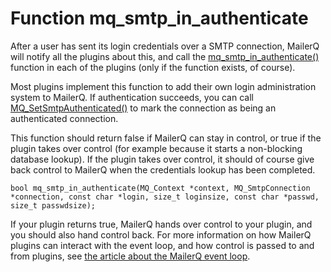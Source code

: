 # Function mq_smtp_in_authenticate

After a user has sent its login credentials over a SMTP connection, MailerQ will notify all the plugins about this, and call the [mq_smtp_in_authenticate()](mq_smtp_in_authenticate) function in each of the plugins (only if the function exists, of course).

Most plugins implement this function to add their own login administration system to MailerQ. If authentication succeeds, you can call [MQ_SetSmtpAuthenticated()](mq_setsmtpauthenticated) to mark the connection as being an authenticated connection.

This function should return false if MailerQ can stay in control, or true if the plugin takes over control (for example because it starts a non-blocking database lookup). If the plugin takes over control, it should of course give back control to MailerQ when the credentials lookup has been completed.

```
bool mq_smtp_in_authenticate(MQ_Context *context, MQ_SmtpConnection *connection, const char *login, size_t loginsize, const char *passwd, size_t passwdsize);

```

If your plugin returns true, MailerQ hands over control to your plugin, and you should also hand control back. For more information on how MailerQ plugins can interact with the event loop, and how control is passed to and from plugins, see [the article about the MailerQ event loop](eventloop).
